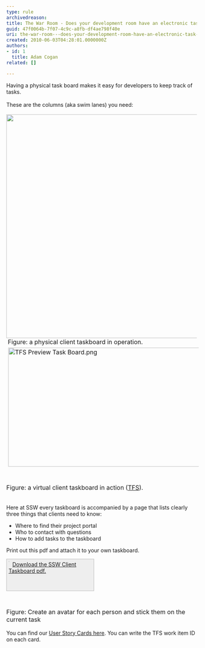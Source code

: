 ```yaml
---
type: rule
archivedreason: 
title: The War Room - Does your development room have an electronic task board? (Physical is OK too for small, co-located teams)
guid: 47f0064b-7f07-4c9c-a8fb-df4ae798f40e
uri: the-war-room---does-your-development-room-have-an-electronic-task-board-physical-is-ok-too-for-small-co-located-teams
created: 2010-06-03T04:28:01.0000000Z
authors:
- id: 1
  title: Adam Cogan
related: []

---
```



Having a physical task board makes it easy for developers to keep track of tasks. <br><br>These are the columns (aka swim lanes) you need&#58; 
<br><excerpt class='endintro'></excerpt><br>
<img class="ms-rteCustom-ImageArea" src="/Management/RulesToBetterScrumUsingTFS/PublishingImages/Taskboard.jpg" width="590" alt="" />&#160;<font class="ms-rteCustom-FigureNormal" size="+0">Figure&#58; a physical&#160;client taskboard in operation.</font><font class="ms-rteCustom-FigureNormal" size="+0"><img class="ms-rteCustom-ImageArea" alt="TFS Preview Task Board.png" src="/Management/RulesToBetterScrumUsingTFS/PublishingImages/TFS%20Preview%20Task%20Board.png" style="margin&#58;5px;width&#58;800px;height&#58;314px;" /><br><br><br>Figure&#58; a virtual&#160;client taskboard in action (<a href="http&#58;//tfspreview.com/">TFS​</a>).<br><br></font><p>Here at SSW every taskboard is accompanied by a page that lists clearly three things that clients need to know&#58;</p>
<ul><li>Where to find their project portal </li>
<li>Who to contact with questions </li>
<li>How to add tasks to the taskboard </li></ul>
<p>Print out this pdf and attach it to your own taskboard. </p>
<div style="border-bottom&#58;rgb(187,187,187) 1px solid;border-left&#58;rgb(187,187,187) 1px solid;padding-bottom&#58;5px;background-color&#58;rgb(238,238,238);padding-left&#58;5px;width&#58;220px;padding-right&#58;5px;height&#58;73px;border-top&#58;rgb(187,187,187) 1px solid;border-right&#58;rgb(187,187,187) 1px solid;padding-top&#58;5px;"><a href="/Management/RulesToBetterScrumUsingTFS/Documents/SSW-Taskboard.pdf" shape="rect" style="border-bottom&#58;medium none;float&#58;left;"><img src="/Management/RulesToBetterScrumUsingTFS/PublishingImages/preview-taskboard.jpg" alt="" style="border-bottom&#58;rgb(204,204,204) 1px solid;border-left&#58;rgb(204,204,204) 1px solid;border-top&#58;rgb(204,204,204) 1px solid;margin-right&#58;8px;border-right&#58;rgb(204,204,204) 1px solid;" /></a> <a href="/Management/RulesToBetterScrumUsingTFS/Documents/SSW-Taskboard.pdf" shape="rect">Download the SSW Client Taskboard pdf.</a></div>
<p>&#160;</p>
<p><img src="/Management/RulesToBetterScrumUsingTFS/PublishingImages/Avatar.jpg" alt="" /><br><font class="ms-rteCustom-FigureNormal" size="+0">Figure&#58; Create an avatar for each person and stick them on the current task<br></font><br>You can find our <a href="http&#58;//www.ssw.com.au/ssw/Standards/Rules/RulesToBetterProjectManagementWithTFS.aspx#PrintedStoryCard" shape="rect">User Story Cards here</a>. You can write the TFS work item ID on each card. </p>


